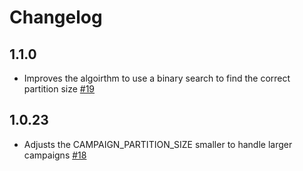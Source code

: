 # Changelog

## 1.1.0
  * Improves the algoirthm to use a binary search to find the correct partition size [#19](https://github.com/singer-io/tap-adwords/pull/19)

## 1.0.23
  * Adjusts the CAMPAIGN_PARTITION_SIZE smaller to handle larger campaigns [#18](https://github.com/singer-io/tap-adwords/pull/18)
